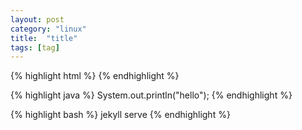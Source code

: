 ```yaml
---
layout: post
category: "linux"
title:  "title"
tags: [tag]
---
```


{% highlight html %}
<meta http-equiv="Content-Type" content="text/html;charset=utf-8"/>
{% endhighlight %}

{% highlight java %}
System.out.println("hello");
{% endhighlight %}

{% highlight bash %}
jekyll serve
{% endhighlight %}


